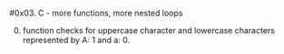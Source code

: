 #0x03. C - more functions, more nested loops

0. function checks for uppercase character and lowercase characters represented by A: 1 and a: 0.
